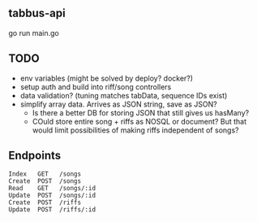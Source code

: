tabbus-api
----------


go run main.go

## TODO

- env variables (might be solved by deploy? docker?)
- setup auth and build into riff/song controllers
- data validation? (tuning matches tabData, sequence IDs exist)
- simplify array data. Arrives as JSON string, save as JSON? 
  - Is there a better DB for storing JSON that still gives us hasMany?
  - COuld store entire song + riffs as NOSQL or document? But that would limit possibilities of making riffs independent of songs?


## Endpoints 

```
Index   GET   /songs
Create  POST  /songs
Read    GET   /songs/:id
Update  POST  /songs/:id
Create  POST  /riffs
Update  POST  /riffs/:id
```
